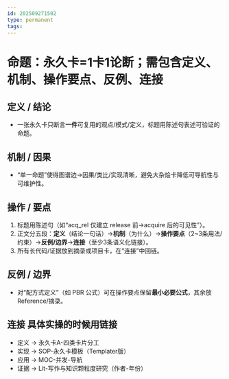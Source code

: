 ```yaml
---
id: 202509271502
type: permanent
tags:
---
```

# 命题：永久卡=1卡1论断；需包含定义、机制、操作要点、反例、连接
## 定义 / 结论
- 一张永久卡只断言**一件**可复用的观点/模式/定义，标题用陈述句表述可验证的命题。

## 机制 / 因果
- “单一命题”使得图谱边→因果/类比/实现清晰，避免大杂烩卡降低可导航性与可维护性。

## 操作 / 要点
1) 标题用陈述句（如“acq_rel 仅建立 release 前→acquire 后的可见性”）。
2) 正文分五段：**定义**（结论一句话）→**机制**（为什么）→**操作要点**（2~3条用法/约束）→**反例/边界**→**连接**（至少3条语义化链接）。
3) 所有长代码/证据放到摘录或项目卡，在“连接”中回链。

## 反例 / 边界
- 对“配方式定义”（如 PBR 公式）可在操作要点保留**最小必要公式**，其余放 Reference/摘录。

## 连接  具体实操的时候用链接
- 定义 → 永久卡A-四类卡片分工
- 实现 → SOP-永久卡模板（Templater版）
- 应用 → MOC-并发-导航
- 证据 → Lit-写作与知识颗粒度研究（作者-年份）
